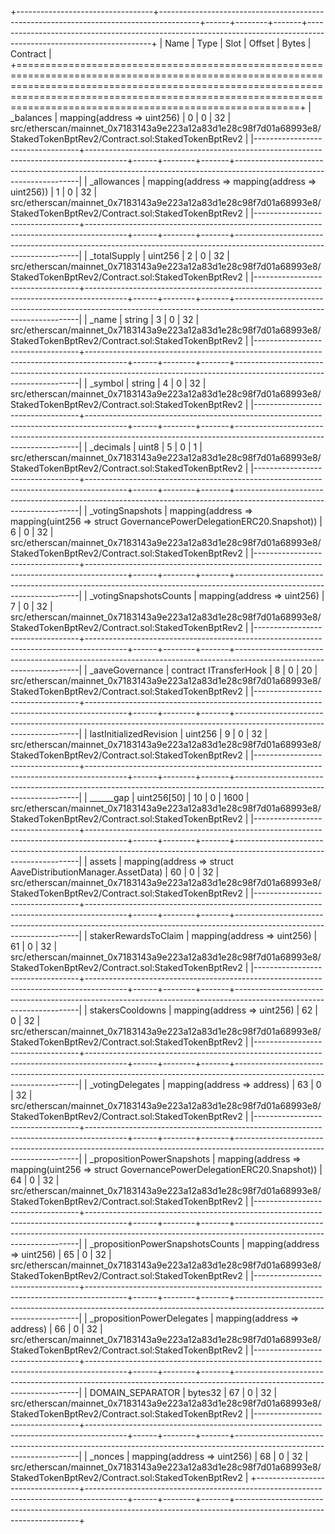 +----------------------------------+----------------------------------------------------------------------------------------+------+--------+-------+---------------------------------------------------------------------------------------------------------------------+
| Name                             | Type                                                                                   | Slot | Offset | Bytes | Contract                                                                                                            |
+=========================================================================================================================================================================================================================================================================+
| _balances                        | mapping(address => uint256)                                                            | 0    | 0      | 32    | src/etherscan/mainnet_0x7183143a9e223a12a83d1e28c98f7d01a68993e8/StakedTokenBptRev2/Contract.sol:StakedTokenBptRev2 |
|----------------------------------+----------------------------------------------------------------------------------------+------+--------+-------+---------------------------------------------------------------------------------------------------------------------|
| _allowances                      | mapping(address => mapping(address => uint256))                                        | 1    | 0      | 32    | src/etherscan/mainnet_0x7183143a9e223a12a83d1e28c98f7d01a68993e8/StakedTokenBptRev2/Contract.sol:StakedTokenBptRev2 |
|----------------------------------+----------------------------------------------------------------------------------------+------+--------+-------+---------------------------------------------------------------------------------------------------------------------|
| _totalSupply                     | uint256                                                                                | 2    | 0      | 32    | src/etherscan/mainnet_0x7183143a9e223a12a83d1e28c98f7d01a68993e8/StakedTokenBptRev2/Contract.sol:StakedTokenBptRev2 |
|----------------------------------+----------------------------------------------------------------------------------------+------+--------+-------+---------------------------------------------------------------------------------------------------------------------|
| _name                            | string                                                                                 | 3    | 0      | 32    | src/etherscan/mainnet_0x7183143a9e223a12a83d1e28c98f7d01a68993e8/StakedTokenBptRev2/Contract.sol:StakedTokenBptRev2 |
|----------------------------------+----------------------------------------------------------------------------------------+------+--------+-------+---------------------------------------------------------------------------------------------------------------------|
| _symbol                          | string                                                                                 | 4    | 0      | 32    | src/etherscan/mainnet_0x7183143a9e223a12a83d1e28c98f7d01a68993e8/StakedTokenBptRev2/Contract.sol:StakedTokenBptRev2 |
|----------------------------------+----------------------------------------------------------------------------------------+------+--------+-------+---------------------------------------------------------------------------------------------------------------------|
| _decimals                        | uint8                                                                                  | 5    | 0      | 1     | src/etherscan/mainnet_0x7183143a9e223a12a83d1e28c98f7d01a68993e8/StakedTokenBptRev2/Contract.sol:StakedTokenBptRev2 |
|----------------------------------+----------------------------------------------------------------------------------------+------+--------+-------+---------------------------------------------------------------------------------------------------------------------|
| _votingSnapshots                 | mapping(address => mapping(uint256 => struct GovernancePowerDelegationERC20.Snapshot)) | 6    | 0      | 32    | src/etherscan/mainnet_0x7183143a9e223a12a83d1e28c98f7d01a68993e8/StakedTokenBptRev2/Contract.sol:StakedTokenBptRev2 |
|----------------------------------+----------------------------------------------------------------------------------------+------+--------+-------+---------------------------------------------------------------------------------------------------------------------|
| _votingSnapshotsCounts           | mapping(address => uint256)                                                            | 7    | 0      | 32    | src/etherscan/mainnet_0x7183143a9e223a12a83d1e28c98f7d01a68993e8/StakedTokenBptRev2/Contract.sol:StakedTokenBptRev2 |
|----------------------------------+----------------------------------------------------------------------------------------+------+--------+-------+---------------------------------------------------------------------------------------------------------------------|
| _aaveGovernance                  | contract ITransferHook                                                                 | 8    | 0      | 20    | src/etherscan/mainnet_0x7183143a9e223a12a83d1e28c98f7d01a68993e8/StakedTokenBptRev2/Contract.sol:StakedTokenBptRev2 |
|----------------------------------+----------------------------------------------------------------------------------------+------+--------+-------+---------------------------------------------------------------------------------------------------------------------|
| lastInitializedRevision          | uint256                                                                                | 9    | 0      | 32    | src/etherscan/mainnet_0x7183143a9e223a12a83d1e28c98f7d01a68993e8/StakedTokenBptRev2/Contract.sol:StakedTokenBptRev2 |
|----------------------------------+----------------------------------------------------------------------------------------+------+--------+-------+---------------------------------------------------------------------------------------------------------------------|
| ______gap                        | uint256[50]                                                                            | 10   | 0      | 1600  | src/etherscan/mainnet_0x7183143a9e223a12a83d1e28c98f7d01a68993e8/StakedTokenBptRev2/Contract.sol:StakedTokenBptRev2 |
|----------------------------------+----------------------------------------------------------------------------------------+------+--------+-------+---------------------------------------------------------------------------------------------------------------------|
| assets                           | mapping(address => struct AaveDistributionManager.AssetData)                           | 60   | 0      | 32    | src/etherscan/mainnet_0x7183143a9e223a12a83d1e28c98f7d01a68993e8/StakedTokenBptRev2/Contract.sol:StakedTokenBptRev2 |
|----------------------------------+----------------------------------------------------------------------------------------+------+--------+-------+---------------------------------------------------------------------------------------------------------------------|
| stakerRewardsToClaim             | mapping(address => uint256)                                                            | 61   | 0      | 32    | src/etherscan/mainnet_0x7183143a9e223a12a83d1e28c98f7d01a68993e8/StakedTokenBptRev2/Contract.sol:StakedTokenBptRev2 |
|----------------------------------+----------------------------------------------------------------------------------------+------+--------+-------+---------------------------------------------------------------------------------------------------------------------|
| stakersCooldowns                 | mapping(address => uint256)                                                            | 62   | 0      | 32    | src/etherscan/mainnet_0x7183143a9e223a12a83d1e28c98f7d01a68993e8/StakedTokenBptRev2/Contract.sol:StakedTokenBptRev2 |
|----------------------------------+----------------------------------------------------------------------------------------+------+--------+-------+---------------------------------------------------------------------------------------------------------------------|
| _votingDelegates                 | mapping(address => address)                                                            | 63   | 0      | 32    | src/etherscan/mainnet_0x7183143a9e223a12a83d1e28c98f7d01a68993e8/StakedTokenBptRev2/Contract.sol:StakedTokenBptRev2 |
|----------------------------------+----------------------------------------------------------------------------------------+------+--------+-------+---------------------------------------------------------------------------------------------------------------------|
| _propositionPowerSnapshots       | mapping(address => mapping(uint256 => struct GovernancePowerDelegationERC20.Snapshot)) | 64   | 0      | 32    | src/etherscan/mainnet_0x7183143a9e223a12a83d1e28c98f7d01a68993e8/StakedTokenBptRev2/Contract.sol:StakedTokenBptRev2 |
|----------------------------------+----------------------------------------------------------------------------------------+------+--------+-------+---------------------------------------------------------------------------------------------------------------------|
| _propositionPowerSnapshotsCounts | mapping(address => uint256)                                                            | 65   | 0      | 32    | src/etherscan/mainnet_0x7183143a9e223a12a83d1e28c98f7d01a68993e8/StakedTokenBptRev2/Contract.sol:StakedTokenBptRev2 |
|----------------------------------+----------------------------------------------------------------------------------------+------+--------+-------+---------------------------------------------------------------------------------------------------------------------|
| _propositionPowerDelegates       | mapping(address => address)                                                            | 66   | 0      | 32    | src/etherscan/mainnet_0x7183143a9e223a12a83d1e28c98f7d01a68993e8/StakedTokenBptRev2/Contract.sol:StakedTokenBptRev2 |
|----------------------------------+----------------------------------------------------------------------------------------+------+--------+-------+---------------------------------------------------------------------------------------------------------------------|
| DOMAIN_SEPARATOR                 | bytes32                                                                                | 67   | 0      | 32    | src/etherscan/mainnet_0x7183143a9e223a12a83d1e28c98f7d01a68993e8/StakedTokenBptRev2/Contract.sol:StakedTokenBptRev2 |
|----------------------------------+----------------------------------------------------------------------------------------+------+--------+-------+---------------------------------------------------------------------------------------------------------------------|
| _nonces                          | mapping(address => uint256)                                                            | 68   | 0      | 32    | src/etherscan/mainnet_0x7183143a9e223a12a83d1e28c98f7d01a68993e8/StakedTokenBptRev2/Contract.sol:StakedTokenBptRev2 |
+----------------------------------+----------------------------------------------------------------------------------------+------+--------+-------+---------------------------------------------------------------------------------------------------------------------+
